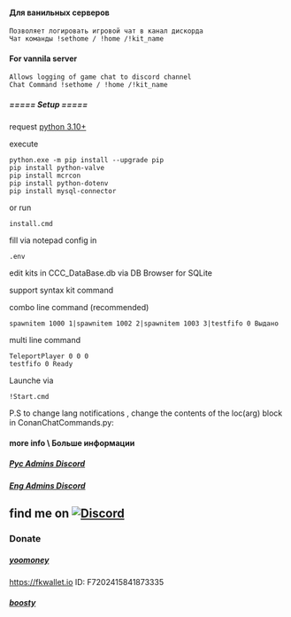 #### Для ванильных серверов
    Позволяет логировать игровой чат в канал дискорда
    Чат команды !sethome / !home /!kit_name
#### For vannila server
    Allows logging of game chat to discord channel
    Chat Command !sethome / !home /!kit_name

#####  ===== Setup ===== 
request [python 3.10+](https://www.python.org/downloads/) 

execute

    python.exe -m pip install --upgrade pip
    pip install python-valve
    pip install mcrcon
    pip install python-dotenv
    pip install mysql-connector
or run 

    install.cmd

fill via notepad config in 

    .env

edit kits in CCC_DataBase.db via DB Browser for SQLite


support syntax kit command

 combo line command (recommended)

    spawnitem 1000 1|spawnitem 1002 2|spawnitem 1003 3|testfifo 0 Выдано
multi line command

    TeleportPlayer 0 0 0
    testfifo 0 Ready
Launche via 

    !Start.cmd


P.S
to change lang notifications , change the contents of the loc(arg) block in ConanChatCommands.py:

#### more info \ Больше информации
##### [Рус Admins Discord](https://discord.gg/tf2KeZF8RF)
##### [Eng Admins Discord](https://discord.gg/admins-united-conan-278275567088828417)

## find me on [![Discord](https://discordapp.com/api/guilds/626106205122592769/widget.png?style=shield)](https://discord.gg/qYmBmDR)
### Donate
##### [yoomoney](https://yoomoney.ru/to/4100116619431314)
https://fkwallet.io  ID: F7202415841873335
##### [boosty](https://boosty.to/_illidan_)

